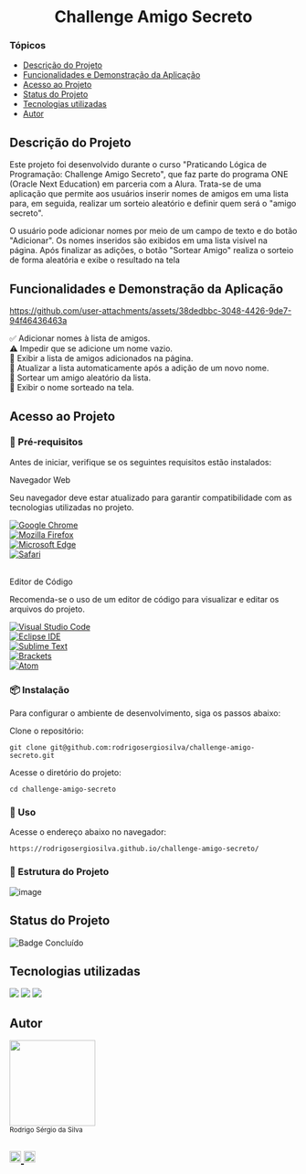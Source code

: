 <h1 align="center"> Challenge Amigo Secreto </h1>

<h3> Tópicos </h3>

* [Descrição do Projeto](#descrição-do-projeto)
* [Funcionalidades e Demonstração da Aplicação](#funcionalidades-e-demonstração-da-aplicação)
* [Acesso ao Projeto](#acesso-ao-projeto)
* [Status do Projeto](#status-do-projeto)
* [Tecnologias utilizadas](#tecnologias-utilizadas)
* [Autor](#autor)

<h2 id="descrição-do-projeto">Descrição do Projeto</h2>

Este projeto foi desenvolvido durante o curso "Praticando Lógica de Programação: Challenge Amigo Secreto", que faz parte do programa ONE (Oracle Next Education) em parceria com a Alura. Trata-se de uma aplicação que permite aos usuários inserir nomes de amigos em uma lista para, em seguida, realizar um sorteio aleatório e definir quem será o "amigo secreto". <br>

O usuário pode adicionar nomes por meio de um campo de texto e do botão "Adicionar". Os nomes inseridos são exibidos em uma lista visível na página. Após finalizar as adições, o botão "Sortear Amigo" realiza o sorteio de forma aleatória e exibe o resultado na tela <br>

<h2 id="funcionalidades-e-demonstração-da-aplicação">Funcionalidades e Demonstração da Aplicação</h2>

https://github.com/user-attachments/assets/38dedbbc-3048-4426-9de7-94f46436463a

✅ Adicionar nomes à lista de amigos. <br>
⚠️ Impedir que se adicione um nome vazio. <br>
📜 Exibir a lista de amigos adicionados na página. <br>
🔄 Atualizar a lista automaticamente após a adição de um novo nome. <br>
🎲 Sortear um amigo aleatório da lista. <br>
🎉 Exibir o nome sorteado na tela. <br>


<h2 id="acesso-ao-projeto">Acesso ao Projeto</h2>

<h3> 🔧 Pré-requisitos </h3> 

Antes de iniciar, verifique se os seguintes requisitos estão instalados:

Navegador Web

Seu navegador deve estar atualizado para garantir compatibilidade com as tecnologias utilizadas no projeto. <br>

<a href="https://www.google.com/chrome/" target="_blank">
  <img src="https://img.shields.io/badge/Google_Chrome-4285F4?style=flat&logo=google-chrome&logoColor=white" alt="Google Chrome">
</a><br>

<a href="https://www.mozilla.org/firefox/" target="_blank">
  <img src="https://img.shields.io/badge/Mozilla_Firefox-FF7139?style=flat&logo=firefox-browser&logoColor=white" alt="Mozilla Firefox">
</a><br>

<a href="https://www.microsoft.com/edge" target="_blank">
  <img src="https://img.shields.io/badge/Microsoft_Edge-0078D7?style=flat&logo=microsoft-edge&logoColor=white" alt="Microsoft Edge">
</a><br>

<a href="https://www.apple.com/safari/" target="_blank">
  <img src="https://img.shields.io/badge/Safari-000000?style=flat&logo=safari&logoColor=white" alt="Safari">
</a> <br> <br>

Editor de Código <br>

Recomenda-se o uso de um editor de código para visualizar e editar os arquivos do projeto.

<a href="https://code.visualstudio.com/" target="_blank">
  <img src="https://img.shields.io/badge/Visual_Studio_Code-007ACC?style=flat&logo=visual-studio-code&logoColor=white" alt="Visual Studio Code">
</a><br>

<a href="https://www.eclipse.org/" target="_blank">
  <img src="https://img.shields.io/badge/Eclipse-2C2255?style=flat&logo=eclipse-ide&logoColor=white" alt="Eclipse IDE">
</a> <br>

<a href="https://www.sublimetext.com/" target="_blank">
  <img src="https://img.shields.io/badge/Sublime_Text-FF9800?style=flat&logo=sublime-text&logoColor=white" alt="Sublime Text">
</a><br>

<a href="http://brackets.io/" target="_blank">
  <img src="https://img.shields.io/badge/Brackets-007ACC?style=flat&logo=brackets&logoColor=white" alt="Brackets">
</a><br>

<a href="https://atom.io/" target="_blank">
  <img src="https://img.shields.io/badge/Atom-66595C?style=flat&logo=atom&logoColor=white" alt="Atom">
</a> <br> 

<h3> 📦 Instalação </h3>

Para configurar o ambiente de desenvolvimento, siga os passos abaixo:

Clone o repositório: 

`git clone git@github.com:rodrigosergiosilva/challenge-amigo-secreto.git`

Acesse o diretório do projeto:

`cd challenge-amigo-secreto`

<h3> 🚀 Uso </h3>

Acesse o endereço abaixo no navegador:

`https://rodrigosergiosilva.github.io/challenge-amigo-secreto/`

<h3> 📁 Estrutura do Projeto </h3>

![image](https://github.com/user-attachments/assets/98be7bc1-72a7-463a-8e6a-2bd39bbff22a)

<h2 id="status-do-projeto">Status do Projeto</h2>

![Badge Concluído](http://img.shields.io/static/v1?label=STATUS&message=CONCLUÍDO&color=GREEN&style=for-the-badge)

<h2 id="tecnologias-utilizadas"> Tecnologias utilizadas </h2>

<div>
  <img src="https://img.shields.io/badge/HTML-23910?&style=for-the-badge&logo=html5&logoColor=white">
  <img src="https://img.shields.io/badge/CSS-239120?&style=for-the-badge&logo=css3&logoColor=white">
  <img src="https://img.shields.io/badge/JavaScript-F7DF1E?&style=for-the-badge&logo=javascript&logoColor=black">  
</div>

<h2 id="autor"> Autor </h2>

<img src="https://github.com/rodrigosergiosilva.png" width="150" height="150"> <br> <sub>Rodrigo Sérgio da Silva</sub>

<h2>
  <a href="https://www.linkedin.com/in/seu-perfil](https://www.linkedin.com/in/rodrigo-sergio-silva-bb97532a/" target="_blank">
    <img src="https://img.shields.io/badge/LinkedIn-0077B5?style=flat&logo=linkedin&logoColor=white" alt="LinkedIn Badge" height="20">
  </a>
    <a href="https://github.com/rodrigosergiosilva" target="_blank">
    <img src="https://img.shields.io/badge/GitHub-181717?style=flat&logo=github&logoColor=white" alt="GitHub Badge" height="20">
  </a>
</h2>
